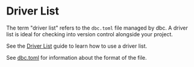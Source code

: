 <!-- Copyright (c) 2025 Columnar Technologies.  All rights reserved. -->

# Driver List

The term "driver list" refers to the `dbc.toml` file managed by dbc. A driver list is ideal for checking into version control alongside your project.

See the [Driver List](../guides/driver_list.md) guide to learn how to use a driver list.

See [dbc.toml](../reference/dbc.toml.md) for information about the format of the file.
